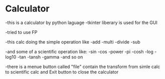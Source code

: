 # Calculator

-this is a calculator by python laguage 
-tkinter liberary is used for the GUI

-tried to use FP

-this calc doing the simple operation like
  -add
  -multi
  -divide
  -sub 
 
 -and some of a scientific operation  like:
   -sin
   -cos
   -power
   -pi
   -cosh
   -log
   -log10
   -tan
   -tansh
   -gamma
   -and so on 
 
-there is a menue button called "file" contain the transform from simle calc to scientific calc and Exit button to close the calculator 
